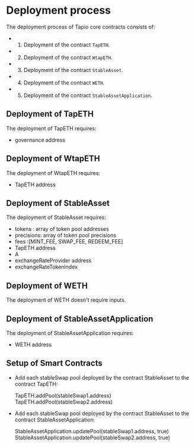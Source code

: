 # Deployment process 

The deployment process of Tapio core contracts consists of:
- 1)  Deployment of the contract `TapETH`.
- 2)  Deployment of the contract `WtapETH`.
- 3)  Deployment of the contract `StableAsset`.
- 4)  Deployment of the contract `WETH`.
- 5)  Deployment of the contract `StableAssetApplication`.

## Deployment of TapETH

The deployment of TapETH requires:
  - governance address 

## Deployment of WtapETH

The deployment of WtapETH requires:
  - TapETH address

## Deployment of StableAsset

The deployment of StableAsset requires:
  - tokens : array of token pool addresses 
  - precisions: array of token pool precisions 
  -  fees :[MINT_FEE, SWAP_FEE, REDEEM_FEE]
  - TapETH address
  - A
  - exchangeRateProvider address 
  - exchangeRateTokenIndex

## Deployment of WETH

The deployment of WETH doesn't require inputs.
 

## Deployment of StableAssetApplication

The deployment of StableAssetApplication requires:
  - WETH address 


## Setup of Smart Contracts

- Add each stableSwap pool deployed by the contract StableAsset to the contract TapETH:

  TapETH.addPool(stableSwap1.address)
  TapETH.addPool(stableSwap2.address)

- Add each stableSwap pool deployed by the contract StableAsset to the contract StableAssetApplication:

  StableAssetApplication.updatePool(stableSwap1.address, true)
  StableAssetApplication.updatePool(stableSwap2.address, true)
  
  
  